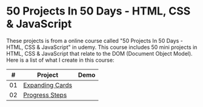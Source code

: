 # 50 Projects In 50 Days - HTML, CSS & JavaScript

These projects is from a online course called "50 Projects In 50 Days - HTML, CSS & JavaScript" in udemy. This course includes 50 mini projects in HTML, CSS & JavaScript that relate to the DOM (Document Object Model). Here is a list of what I create in this course:

| #   | Project        | Demo |
| --- | -------        | ---- |
| 01  | [Expanding Cards](https://github.com/chung-coder/50-Projects-in-50-Days/tree/main/day0_Expanding%20Cards)|      |
| 02  | [Progress Steps](https://github.com/chung-coder/50-Projects-in-50-Days/tree/main/day1_Progress%20Steps) |      |
